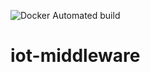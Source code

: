 ![Docker Automated build](https://img.shields.io/docker/automated/devfire/iot-middleware?style=for-the-badge)

# iot-middleware
